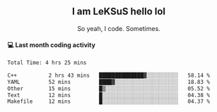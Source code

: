 <h2 align="center">I am LeKSuS hello lol</h2>
<p align="center">So yeah, I code. Sometimes.</p>

#### :computer: Last month coding activity
<!--START_SECTION:waka-->

```txt
Total Time: 4 hrs 25 mins

C++          2 hrs 43 mins   ██████████████▓░░░░░░░░░░   58.14 %
YAML         52 mins         ████▓░░░░░░░░░░░░░░░░░░░░   18.83 %
Other        15 mins         █▒░░░░░░░░░░░░░░░░░░░░░░░   05.52 %
Text         12 mins         █░░░░░░░░░░░░░░░░░░░░░░░░   04.38 %
Makefile     12 mins         █░░░░░░░░░░░░░░░░░░░░░░░░   04.37 %
```

<!--END_SECTION:waka-->
